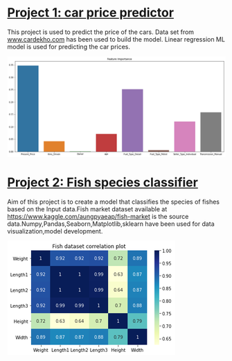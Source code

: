 # [Project 1: car price predictor](https://github.com/KalaimathiG/Multiple-Linear-Regression)
This project is used to predict the price of the cars. Data set from www.cardekho.com has been used to build the model.
Linear regression ML model is used for predicting the car prices.

![](https://github.com/KalaimathiG/portfolio/blob/main/FI.png)

# [Project 2: Fish species classifier](https://github.com/KalaimathiG/Logistic-Regression)
Aim of this project is to create a model that classifies the species of fishes based on the Input data.Fish market dataset available at https://www.kaggle.com/aungpyaeap/fish-market is the source data.Numpy,Pandas,Seaborn,Matplotlib,sklearn have been used for data visualization,model development.

![](https://github.com/KalaimathiG/portfolio/blob/main/corr.png)
